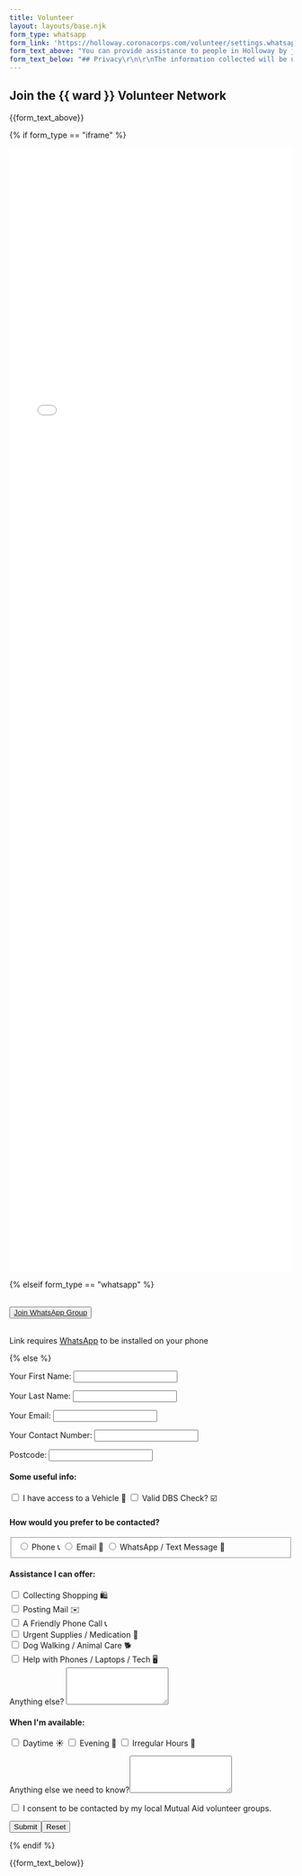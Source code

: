 ```yaml
---
title: Volunteer
layout: layouts/base.njk
form_type: whatsapp
form_link: 'https://holloway.coronacorps.com/volunteer/settings.whatsapp'
form_text_above: "You can provide assistance to people in Holloway by joining the WhatsApp welcome group linked below and responding to help with any of the following:\r\n\r\n- \U0001F6CD️ Deliver shopping or medicine\r\n- \U0001F4DE Make a friendly phone call to someone in isolation\r\n- \U0001F415 Dog walking and vet visits\r\n- \U0001F4E7 Posting mail\r\n\r\n## How it works\r\nOnce in the group, you will be directed to join one of the broadcast groups where requests for assistance are sent out. You can then respond by direct message to the person making the request to take that task on. \r\n\r\n**NOTE** this is a public group, so please **do not post any private information**."
form_text_below: "## Privacy\r\n\r\nThe information collected will be used for the legitimate purposes of the group to connect volunteers working in the same area, and to match volunteers to members of the community seeking support. \r\n\r\nPlease do not upload any sensitive information. If you are completing this form on behalf of someone else, please ask for consent and include your name in the form as well. \r\n\r\nAny information gathered will be deleted when the group disbands. To remove your data or ask any questions, please contact us."
---
```


## Join the {{ ward }} Volunteer Network

{{form_text_above}}

{% if form_type == "iframe" %}

  <iframe src="{{ form_link }}" width="100%" height="2000" frameborder="0" marginheight="0" marginwidth="0">Loading…</iframe>

{% elseif form_type == "whatsapp" %}

<br>
<div class="button-container">
  <button class="bttn-simple bttn-lg bttn-success"><a href="{{ form_link }}">Join WhatsApp Group</a></button> 
</div>
<br> 

Link requires [WhatsApp](https://www.whatsapp.com/) to be installed on your phone

{% else %}

<div class="form-card">
  <form name="volunteer-holloway" method="POST" data-netlify="true">
    <p>
      <label>Your First Name: <input type="text" name="firstname" class="form-input" /></label>   
    </p>
    <p>
      <label>Your Last Name: <input type="text" name="lastname" class="form-input" /></label>   
    </p>
    <p>
      <label>Your Email: <input type="email" name="email" class="form-input" /></label>
    </p>
    <p>
      <label>Your Contact Number: <input type="tel" name="contact" class="form-input" /></label>
    </p>
    <p>
      <label>Postcode: <input type="text" name="postcode" class="form-input" /></label>
    </p>
    <h4>Some useful info:</h4>
    <p>
      <input type="checkbox" id="vehicle" name="vehicle" value="true" class="form-input">
      <label for="vehicle"> I have access to a Vehicle 🚗</label>
      <input type="checkbox" id="dbs" name="dbs" value="true" class="form-input">
      <label for="dbs"> Valid DBS Check? ☑️</label>
      <br>      
    </p>
    <h4>How would you prefer to be contacted?</h4>
    <p>
      <fieldset id="contact-preference">
        <input type="radio" value="phone" name="contact-preference" class="form-input">
        <label for="phone">Phone 📞 </label>
        <input type="radio" value="email" name="contact-preference" class="form-input">
        <label for="email">Email 📧 </label>
        <input type="radio" value="sms" name="contact-preference" class="form-input">
        <label for="email">WhatsApp / Text Message 📲 </label>
      </fieldset>
    </p>
    <h4>Assistance I can offer:</h4>
    <p>
      <input type="checkbox" id="shopping" name="shopping" value="true" class="form-input">
      <label for="shopping">Collecting Shopping 🛍️ </label>
      <br>      
      <input type="checkbox" id="mail" name="mail" value="true" class="form-input">
      <label for="mail"> Posting Mail ✉️</label>
      <br>
      <input type="checkbox" id="phonecall" name="phonecall" value="true" class="form-input">
      <label for="phonecall"> A Friendly Phone Call 📞</label>
      <br>
      <input type="checkbox" id="supplies" name="supplies" value="true" class="form-input">
      <label for="supplies"> Urgent Supplies / Medication 💊</label>
      <br>
      <input type="checkbox" id="dogwalk" name="dogwalk" value="true" class="form-input">
      <label for="supplies"> Dog Walking / Animal Care 🐕</label>
      <br>
      <input type="checkbox" id="tech-help" name="tech-help" value="true" class="form-input">
      <label for="supplies">Help with Phones / Laptops / Tech  🖥️</label>
      <br/>
      <label>Anything else? <textarea rows="4" name="skills-else" class="form-input"></textarea></label>
    </p>
    <h4>When I'm available:</h4>
    <p>
      <input type="checkbox" id="daytime" name="daytime" value="true" class="form-input">
      <label for="daytime">Daytime ☀️</label>
      <input type="checkbox" id="evening" name="evening" value="true" class="form-input">
      <label for="evening">Evening 🌙</label>
      <input type="checkbox" id="irregular" name="irregular" value="true" class="form-input">
      <label for="irregular">Irregular Hours 🌃</label>
    </p>
    <p>
      <label>Anything else we need to know?<textarea rows="4" name="message" class="form-input"></textarea></label>
    </p>
    <p>
      <div data-netlify-recaptcha="true"></div>
    </p>
    <p>
      <input type="checkbox" id="consent" name="consent" value="true" class="form-input">
      <label for="consent">I consent to be contacted by my local Mutual Aid volunteer groups.</label>
    </p>
    <p>
      <input type="submit" class="button"></input><button type="reset" class="button">Reset</button>
    </p>
  </form>
</div>

{% endif %}

{{form_text_below}}
